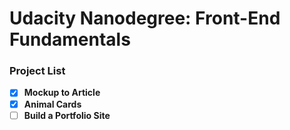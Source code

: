 # Udacity Nanodegree: Front-End Fundamentals 

### Project List

- [x] **Mockup to Article**
- [x] **Animal Cards**
- [ ] **Build a Portfolio Site**